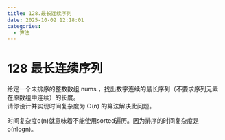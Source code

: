 ```yaml
---
title: 128.最长连续序列
date: 2025-10-02 12:18:01
categories:
  - 算法
---
```

# 128 最长连续序列
给定一个未排序的整数数组 nums ，找出数字连续的最长序列（不要求序列元素在原数组中连续）的长度。  
请你设计并实现时间复杂度为 O(n) 的算法解决此问题。  

时间复杂度o(n)就意味着不能使用sorted遍历。因为排序的时间复杂度是o(nlogn)。  
